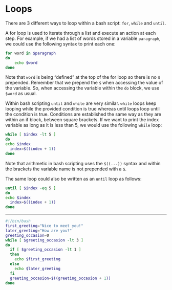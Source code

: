 # Loops

There are 3 different ways to loop within a bash script: `for`, `while` and `until`.

A for loop is used to iterate through a list and execute an action at each step. For example, if we had a list of words stored in a variable `paragraph`, we could use the following syntax to print each one:

```bash
for word in $paragraph
do
    echo $word
done
```

Note that `word` is being “defined” at the top of the for loop so there is no `$` prepended. Remember that we prepend the `$` when accessing the value of the variable. So, when accessing the variable within the `do` block, we use `$word` as usual.

Within bash scripting `until` and `while` are very similar. `while` loops keep looping while the provided condition is true whereas until loops loop until the condition is true. Conditions are established the same way as they are within an if block, between square brackets. If we want to print the index variable as long as it is less than 5, we would use the following `while` loop:

```bash
while [ $index -lt 5 ]
do
echo $index
  index=$((index + 1))
done
```

Note that arithmetic in bash scripting uses the `$((...))` syntax and within the brackets the variable name is not prepended with a `$`.

The same loop could also be written as an `until` loop as follows:

```bash
until [ $index -eq 5 ]
do
echo $index
  index=$((index + 1))
done
```

---

```bash
#!/bin/bash
first_greeting="Nice to meet you!"
later_greeting="How are you?"
greeting_occasion=0
while [ $greeting_occasion -lt 3 ]
do
  if [ $greeting_occasion -lt 1 ]
  then
    echo $first_greeting
  else
    echo $later_greeting
  fi
  greeting_occasion=$((greeting_occasion + 1))
done
```
